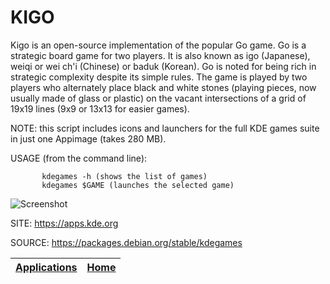 # KIGO

 Kigo is an open-source implementation of the popular Go game. 
 Go is a strategic board game for two players. It is also 
 known as igo (Japanese), weiqi or wei ch'i (Chinese) or baduk 
 (Korean). 
 Go is noted for being rich in strategic complexity despite its 
 simple rules. The game is played by two players who alternately 
 place black and white stones (playing pieces, now usually made 
 of glass or plastic) on the vacant intersections of a grid of 
 19x19 lines (9x9 or 13x13 for easier games).
 
 NOTE: this script includes icons and launchers for the 
 full KDE games suite in just one Appimage (takes 280 MB).
 
 USAGE (from the command line):
 
           kdegames -h (shows the list of games)
           kdegames $GAME (launches the selected game)
           
 ![Screenshot](https://kde.org/images/screenshots/kigo.png)
 
 SITE: https://apps.kde.org

 SOURCE: https://packages.debian.org/stable/kdegames

 | [Applications](https://portable-linux-apps.github.io/apps.html) | [Home](https://portable-linux-apps.github.io)
 | --- | --- |

